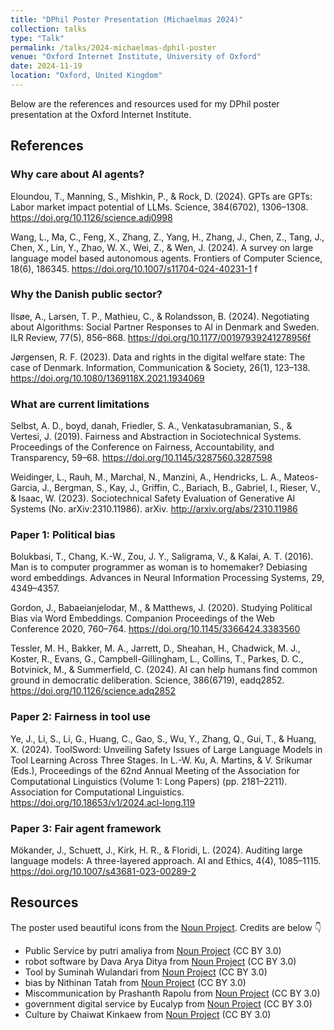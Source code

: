 ```yaml
---
title: "DPhil Poster Presentation (Michaelmas 2024)"
collection: talks
type: "Talk"
permalink: /talks/2024-michaelmas-dphil-poster
venue: "Oxford Internet Institute, University of Oxford"
date: 2024-11-19
location: "Oxford, United Kingdom"
---
```


Below are the references and resources used for my DPhil poster presentation at the Oxford Internet Institute.


## References
### Why care about AI agents? 
Eloundou, T., Manning, S., Mishkin, P., & Rock, D. (2024). GPTs are GPTs: Labor market impact potential of LLMs. Science, 384(6702), 1306–1308. https://doi.org/10.1126/science.adj0998

Wang, L., Ma, C., Feng, X., Zhang, Z., Yang, H., Zhang, J., Chen, Z., Tang, J., Chen, X., Lin, Y., Zhao, W. X., Wei, Z., & Wen, J. (2024). A survey on large language model based autonomous agents. Frontiers of Computer Science, 18(6), 186345. https://doi.org/10.1007/s11704-024-40231-1
f

### Why the Danish public sector?
Ilsøe, A., Larsen, T. P., Mathieu, C., & Rolandsson, B. (2024). Negotiating about Algorithms: Social Partner Responses to AI in Denmark and Sweden. ILR Review, 77(5), 856–868. https://doi.org/10.1177/00197939241278956f

Jørgensen, R. F. (2023). Data and rights in the digital welfare state: The case of Denmark. Information, Communication & Society, 26(1), 123–138. https://doi.org/10.1080/1369118X.2021.1934069


### What are current limitations
Selbst, A. D., boyd,  danah, Friedler, S. A., Venkatasubramanian, S., & Vertesi, J. (2019). Fairness and Abstraction in Sociotechnical Systems. Proceedings of the Conference on Fairness, Accountability, and Transparency, 59–68. https://doi.org/10.1145/3287560.3287598

Weidinger, L., Rauh, M., Marchal, N., Manzini, A., Hendricks, L. A., Mateos-Garcia, J., Bergman, S., Kay, J., Griffin, C., Bariach, B., Gabriel, I., Rieser, V., & Isaac, W. (2023). Sociotechnical Safety Evaluation of Generative AI Systems (No. arXiv:2310.11986). arXiv. http://arxiv.org/abs/2310.11986



### Paper 1: Political bias
Bolukbasi, T., Chang, K.-W., Zou, J. Y., Saligrama, V., & Kalai, A. T. (2016). Man is to computer programmer as woman is to homemaker? Debiasing word embeddings. Advances in Neural Information Processing Systems, 29, 4349–4357.

Gordon, J., Babaeianjelodar, M., & Matthews, J. (2020). Studying Political Bias via Word Embeddings. Companion Proceedings of the Web Conference 2020, 760–764. https://doi.org/10.1145/3366424.3383560

Tessler, M. H., Bakker, M. A., Jarrett, D., Sheahan, H., Chadwick, M. J., Koster, R., Evans, G., Campbell-Gillingham, L., Collins, T., Parkes, D. C., Botvinick, M., & Summerfield, C. (2024). AI can help humans find common ground in democratic deliberation. Science, 386(6719), eadq2852. https://doi.org/10.1126/science.adq2852



### Paper 2: Fairness in tool use
Ye, J., Li, S., Li, G., Huang, C., Gao, S., Wu, Y., Zhang, Q., Gui, T., & Huang, X. (2024). ToolSword: Unveiling Safety Issues of Large Language Models in Tool Learning Across Three Stages. In L.-W. Ku, A. Martins, & V. Srikumar (Eds.), Proceedings of the 62nd Annual Meeting of the Association for Computational Linguistics (Volume 1: Long Papers) (pp. 2181–2211). Association for Computational Linguistics. https://doi.org/10.18653/v1/2024.acl-long.119


### Paper 3: Fair agent framework
Mökander, J., Schuett, J., Kirk, H. R., & Floridi, L. (2024). Auditing large language models: A three-layered approach. AI and Ethics, 4(4), 1085–1115. https://doi.org/10.1007/s43681-023-00289-2



## Resources
The poster used beautiful icons from the [Noun Project](https://thenounproject.com/). Credits are below 👇

- Public Service by putri amaliya from <a href="https://thenounproject.com/browse/icons/term/public-service/" target="_blank" title="Public Service Icons">Noun Project</a> (CC BY 3.0)
- robot software by Dava Arya Ditya from <a href="https://thenounproject.com/browse/icons/term/robot-software/" target="_blank" title="robot software Icons">Noun Project</a> (CC BY 3.0)
- Tool by Suminah Wulandari from <a href="https://thenounproject.com/browse/icons/term/tool/" target="_blank" title="Tool Icons">Noun Project</a> (CC BY 3.0)
- bias by Nithinan Tatah from <a href="https://thenounproject.com/browse/icons/term/bias/" target="_blank" title="bias Icons">Noun Project</a> (CC BY 3.0)
- Miscommunication by Prashanth Rapolu from <a href="https://thenounproject.com/browse/icons/term/miscommunication/" target="_blank" title="Miscommunication Icons">Noun Project</a> (CC BY 3.0)
- government digital service by Eucalyp from <a href="https://thenounproject.com/browse/icons/term/government-digital-service/" target="_blank" title="government digital service Icons">Noun Project</a> (CC BY 3.0)
- Culture by Chaiwat Kinkaew from <a href="https://thenounproject.com/browse/icons/term/culture/" target="_blank" title="Culture Icons">Noun Project</a> (CC BY 3.0)